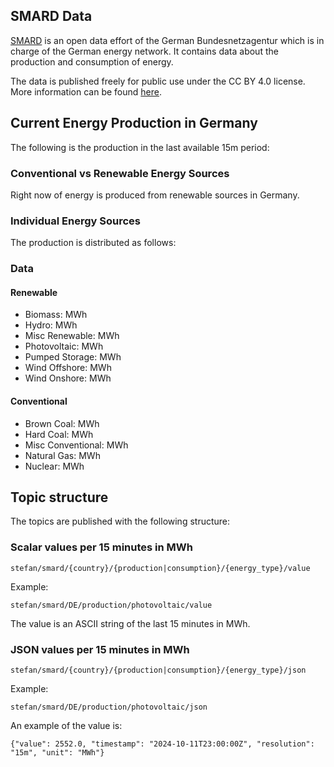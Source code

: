 ## SMARD Data

[SMARD](https://www.smard.de/en) is an open data effort of the German Bundesnetzagentur
which is in charge of the German energy network. It contains data about the production 
and consumption of energy.

The data is published freely for public use under the CC BY 4.0 license. More information
can be found [here](https://www.smard.de/en/datennutzung).

## Current Energy Production in Germany

The following is the production in the last available 15m period:

### Conventional vs Renewable Energy Sources

Right now <Topic topic="stefan/smard/DE/production/total-renewable/percent" unit="%" decimals="1"/> of energy is
produced from renewable sources in Germany.

<PieChart>
  <Slice topic="stefan/smard/DE/production/total-conventional/value" label="Total Conventional" />
  <Slice topic="stefan/smard/DE/production/total-renewable/value" label="Total Renewable" />
</PieChart>

### Individual Energy Sources

The production is distributed as follows:

<PieChart>
  <Slice topic="stefan/smard/DE/production/biomass/value" label="Biomass" />
  <Slice topic="stefan/smard/DE/production/brown-coal/value" label="Brown Coal" />
  <Slice topic="stefan/smard/DE/production/hard-coal/value" label="Hard Coal" />
  <Slice topic="stefan/smard/DE/production/hydro/value" label="Hydro" />
  <Slice topic="stefan/smard/DE/production/misc-conventional/value" label="Misc Conventional" />
  <Slice topic="stefan/smard/DE/production/misc-renewable/value" label="Misc Renewable" />
  <Slice topic="stefan/smard/DE/production/natural-gas/value" label="Natural Gas" />
  <Slice topic="stefan/smard/DE/production/nuclear/value" label="Nuclear" />
  <Slice topic="stefan/smard/DE/production/photovoltaic/value" label="Photovoltaic" />
  <Slice topic="stefan/smard/DE/production/pumped-storage/value" label="Pumped Storage" />
  <Slice topic="stefan/smard/DE/production/wind-offshore/value" label="Wind Offshore" />
  <Slice topic="stefan/smard/DE/production/wind-onshore/value" label="Wind Onshore" />
</PieChart>

### Data

#### Renewable

* Biomass: <Topic topic="stefan/smard/DE/production/biomass/value" /> MWh
* Hydro: <Topic topic="stefan/smard/DE/production/hydro/value" /> MWh
* Misc Renewable: <Topic topic="stefan/smard/DE/production/misc-renewable/value" /> MWh
* Photovoltaic: <Topic topic="stefan/smard/DE/production/photovoltaic/value" /> MWh
* Pumped Storage: <Topic topic="stefan/smard/DE/production/pumped-storage/value" /> MWh
* Wind Offshore: <Topic topic="stefan/smard/DE/production/wind-offshore/value" /> MWh
* Wind Onshore: <Topic topic="stefan/smard/DE/production/wind-onshore/value" /> MWh

#### Conventional

* Brown Coal: <Topic topic="stefan/smard/DE/production/brown-coal/value" /> MWh
* Hard Coal: <Topic topic="stefan/smard/DE/production/hard-coal/value" /> MWh
* Misc Conventional: <Topic topic="stefan/smard/DE/production/misc-conventional/value" /> MWh
* Natural Gas: <Topic topic="stefan/smard/DE/production/natural-gas/value" /> MWh
* Nuclear: <Topic topic="stefan/smard/DE/production/nuclear/value" /> MWh

## Topic structure

The topics are published with the following structure:

### Scalar values per 15 minutes in MWh

`stefan/smard/{country}/{production|consumption}/{energy_type}/value`

Example:

`stefan/smard/DE/production/photovoltaic/value`

The value is an ASCII string of the last 15 minutes in MWh.

### JSON values per 15 minutes in MWh

`stefan/smard/{country}/{production|consumption}/{energy_type}/json`

Example:

`stefan/smard/DE/production/photovoltaic/json`

An example of the value is:

`{"value": 2552.0, "timestamp": "2024-10-11T23:00:00Z", "resolution": "15m", "unit": "MWh"}`
